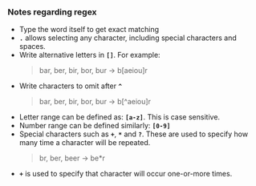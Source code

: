 ### Notes regarding regex
- Type the word itself to get exact matching
- **`.`** allows selecting any character, including special characters and spaces.
- Write alternative letters in **`[]`**. For example:
    > bar, ber, bir, bor, bur -> b\[aeiou\]r
- Write characters to omit after **`^`**
    > bar, ber, bir, bor, bur -> b\[^aeiou\]r
- Letter range can be defined as: **`[a-z]`**. This is case sensitive.
- Number range can be defined similarly: **`[0-9]`**
- Special characters such as **`+`**, **`*`** and **`?`**. These are used to specify how many time a character will be repeated.
    > br, ber, beer -> be*r
- **`+`** is used to specify that character will occur one-or-more times.